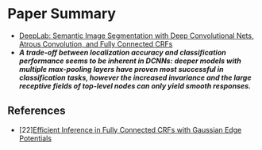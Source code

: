# Paper Summary
- [DeepLab: Semantic Image Segmentation with Deep Convolutional Nets, Atrous Convolution, and Fully Connected CRFs](https://arxiv.org/pdf/1606.00915.pdf)
- ***A trade-off between localization accuracy and classification performance seems to be inherent in DCNNs: deeper models with multiple max-pooling layers have proven most successful in classification tasks, however the increased invariance and the large receptive fields of top-level nodes can only yield smooth responses.***
## References
- [22][Efficient Inference in Fully Connected CRFs with Gaussian Edge Potentials](https://arxiv.org/pdf/1210.5644.pdf)
